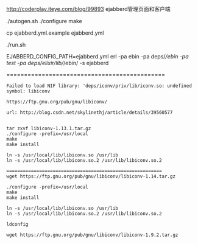 
http://coderplay.iteye.com/blog/99893
ejabberd管理页面和客户端




./autogen.sh
./configure
make

cp ejabberd.yml.example ejabberd.yml

./run.sh

EJABBERD_CONFIG_PATH=ejabberd.yml erl -pa ebin -pa deps/*/ebin -pa test -pa deps/elixir/lib/*/ebin/ -s ejabberd





=============================================

    Failed to load NIF library: 'deps/iconv/priv/lib/iconv.so: undefined symbol: libiconv

    https://ftp.gnu.org/pub/gnu/libiconv/

    url: http://blog.csdn.net/skylinethj/article/details/39560577


    tar zxvf libiconv-1.13.1.tar.gz
    ./configure -prefix=/usr/local
    make
    make install

    ln -s /usr/local/lib/libiconv.so /usr/lib
    ln -s /usr/local/lib/libiconv.so.2 /usr/lib/libiconv.so.2

    =========================================================
    wget https://ftp.gnu.org/pub/gnu/libiconv/libiconv-1.14.tar.gz

    ./configure -prefix=/usr/local
    make
    make install

    ln -s /usr/local/lib/libiconv.so /usr/lib
    ln -s /usr/local/lib/libiconv.so.2 /usr/lib/libiconv.so.2

    ldconfig

    wget https://ftp.gnu.org/pub/gnu/libiconv/libiconv-1.9.2.tar.gz

